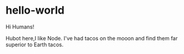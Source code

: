 # hello-world

Hi Humans!

Hubot here,I like Node.
I've had tacos on the mooon and find them far superior to Earth tacos.
